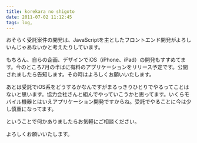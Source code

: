 ```yaml
---
title: korekara no shigoto
date: 2011-07-02 11:12:45
tags: log, 
---
```

おそらく受託案件の開発は、JavaScriptを主としたフロントエンド開発がよろしいんじゃあないかと考えたりしています。

もちろん、自らの企画、デザインでiOS（iPhone、iPad）の開発もすすめてます。今のところ7月の半ばに有料のアプリケーションをリリース予定です。公開されましたら告知します。その時はよろしくお願いいたします。

あとは受託でiOS系をどうするかなんですがまるっきりひとりでやるってことはないと思います。協力会社さんと組んでやっていこうかと思ってます。いくらモバイル機器とはいえアプリケーション開発ですからね。受託でやることに今は少し慎重になってます。

ということで何かありましたらお気軽にご相談ください。

よろしくお願いいたします。